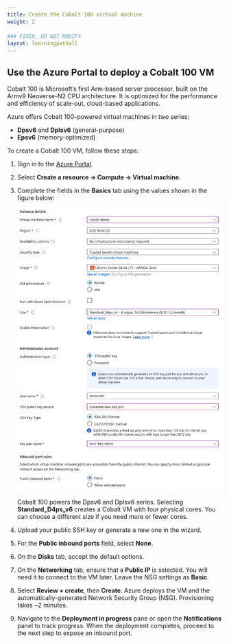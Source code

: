```yaml
---
title: Create the Cobalt 100 virtual machine
weight: 2

### FIXED, DO NOT MODIFY
layout: learningpathall
---
```


## Use the Azure Portal to deploy a Cobalt 100 VM

Cobalt 100 is Microsoft’s first Arm-based server processor, built on the Armv9 Neoverse-N2 CPU architecture. It is optimized for the performance and efficiency of scale-out, cloud-based applications.

Azure offers Cobalt 100–powered virtual machines in two series:

- **Dpsv6** and **Dplsv6** (general-purpose)
- **Epsv6** (memory-optimized)


To create a Cobalt 100 VM, follow these steps:

1. Sign in to the [Azure Portal](https://portal.azure.com/).
2. Select **Create a resource → Compute → Virtual machine**.
3. Complete the fields in the **Basics** tab using the values shown in the figure below:

   ![Azure Portal – Basics tab for the VM wizard#center](images/create-cobalt-vm.png "Configuring the Basics tab")
   
   Cobalt 100 powers the Dpsv6 and Dplsv6 series. Selecting **Standard_D4ps_v6** creates a Cobalt VM with four physical cores. 
   You can choose a different size if you need more or fewer cores.
4. Upload your public SSH key or generate a new one in the wizard.
5. For the **Public inbound ports** field, select **None**.
6. On the **Disks** tab, accept the default options.
7. On the **Networking** tab, ensure that a **Public IP** is selected. You will need it to connect to the VM later. Leave the NSG settings as **Basic**. 

8. Select **Review + create**, then **Create**. Azure deploys the VM and the automatically-generated Network Security Group (NSG). Provisioning takes ~2 minutes.

9. Navigate to the **Deployment in progress** pane or open the **Notifications** panel to track progress. When the deployment completes, proceed to the next step to expose an inbound port.
